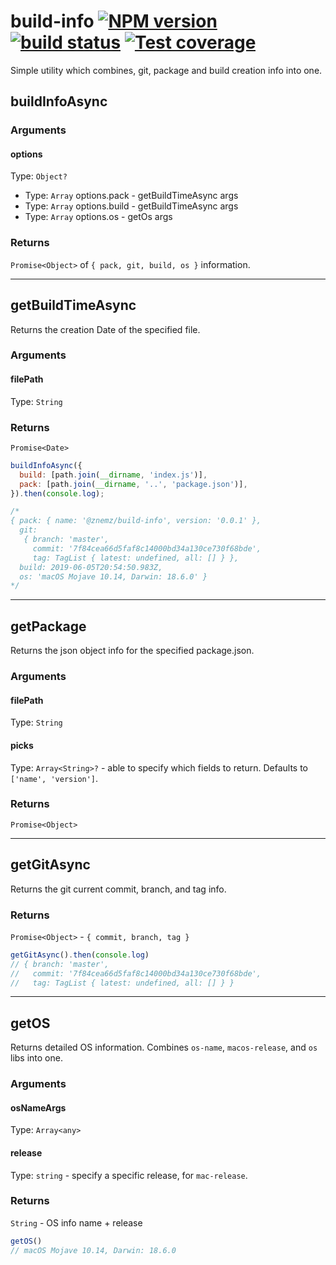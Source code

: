 # build-info  [![NPM version][npm-image]][npm-url] [![build status][travis-image]][travis-url] [![Test coverage][coveralls-image]][coveralls-url]

Simple utility which combines, git, package and build creation info into one.

## buildInfoAsync

### Arguments

#### options

Type: `Object?`

- Type: `Array` options.pack - getBuildTimeAsync args
- Type: `Array` options.build - getBuildTimeAsync args
- Type: `Array` options.os - getOs args

### Returns

`Promise<Object>` of `{ pack, git, build, os }` information.

---

## getBuildTimeAsync

Returns the creation Date of the specified file.

### Arguments

#### filePath

Type: `String`

### Returns

`Promise<Date>`

```js
buildInfoAsync({
  build: [path.join(__dirname, 'index.js')],
  pack: [path.join(__dirname, '..', 'package.json')],
}).then(console.log);

/*
{ pack: { name: '@znemz/build-info', version: '0.0.1' },
  git:
   { branch: 'master',
     commit: '7f84cea66d5faf8c14000bd34a130ce730f68bde',
     tag: TagList { latest: undefined, all: [] } },
  build: 2019-06-05T20:54:50.983Z,
  os: 'macOS Mojave 10.14, Darwin: 18.6.0' }
*/
```

---

## getPackage

Returns the json object info for the specified package.json.

### Arguments

#### filePath

Type: `String`

#### picks

Type: `Array<String>?` - able to specify which fields to return. Defaults to `['name', 'version']`.

### Returns

`Promise<Object>`

---

## getGitAsync

Returns the git current commit, branch, and tag info.

### Returns

`Promise<Object>` - `{ commit, branch, tag }`

```js
getGitAsync().then(console.log)
// { branch: 'master',
//   commit: '7f84cea66d5faf8c14000bd34a130ce730f68bde',
//   tag: TagList { latest: undefined, all: [] } }
```

---

## getOS

Returns detailed OS information. Combines `os-name`, `macos-release`, and `os` libs into one.

### Arguments

#### osNameArgs

Type: `Array<any>`

#### release

Type: `string` - specify a specific release, for `mac-release`.

### Returns

`String` - OS info name + release

```js
getOS()
// macOS Mojave 10.14, Darwin: 18.6.0
```

[npm-image]: https://img.shields.io/npm/v/@znemz/build-info.svg
[npm-url]: https://www.npmjs.com/package/@znemz/build-info
[travis-image]: https://img.shields.io/travis/@znemz/build-info/@znemz/build-info.svg
[travis-url]: https://travis-ci.org/@znemz/build-info/@znemz/build-info
[coveralls-image]: https://img.shields.io/coveralls/@znemz/build-info/@znemz/build-info.svg
[coveralls-url]: https://coveralls.io/r/@znemz/build-info/@znemz/build-info?branch=master
